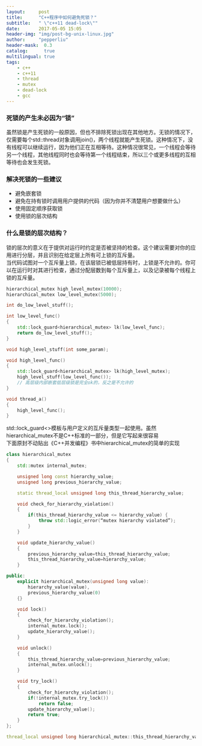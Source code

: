 ```yaml
---
layout:     post
title:      "C++程序中如何避免死锁？"
subtitle:   " \"c++11 dead-lock\""
date:       2017-05-05 15:05
header-img: "img/post-bg-unix-linux.jpg"
author:     "pepperliu"
header-mask:  0.3
catalog:      true
multilingual: true
tags:
    - c++
    - c++11
    - thread
    - mutex
    - dead-lock
    - gcc
---
```


### 死锁的产生未必因为“锁”

虽然锁是产生死锁的一般原因，但也不排除死锁出现在其他地方。无锁的情况下，仅需要每个std\:\:thread对象调用join()，两个线程就能产生死锁。这种情况下，没有线程可以继续运行，因为他们正在互相等待。这种情况很常见，一个线程会等待另一个线程，其他线程同时也会等待第一个线程结束，所以三个或更多线程的互相等待也会发生死锁。

### 解决死锁的一些建议

- 避免嵌套锁
- 避免在持有锁时调用用户提供的代码（因为你并不清楚用户想要做什么）
- 使用固定顺序获取锁
- 使用锁的层次结构

### 什么是锁的层次结构？

锁的层次的意义在于提供对运行时约定是否被坚持的检查。这个建议需要对你的应用进行分层，并且识别在给定层上所有可上锁的互斥量。  
当代码试图对一个互斥量上锁，在该层锁已被低层持有时，上锁是不允许的。你可以在运行时对其进行检查，通过分配层数到每个互斥量上，以及记录被每个线程上锁的互斥量。

```cpp
hierarchical_mutex high_level_mutex(10000);
hierarchical_mutex low_level_mutex(5000);

int do_low_level_stuff();

int low_level_func()
{
    std::lock_guard<hierarchical_mutex> lk(low_level_func);
    return do_low_level_stuff();
}

void high_level_stuff(int some_param);

void high_level_func()
{
    std::lock_guard<hierarchical_mutex> lk(high_level_mutex);
    high_level_stuff(low_level_func());
    // 高层级内部嵌套低层级锁是完全ok的，反之是不允许的
}

void thread_a()
{
    high_level_func();
}
```

std\:\:lock\_guard<>模板与用户定义的互斥量类型一起使用。虽然hierarchical\_mutex不是C++标准的一部分，但是它写起来很容易  
下面原封不动贴出《C\+\+并发编程》书中hierarchical\_mutex的简单的实现

```cpp
class hierarchical_mutex
{
    std::mutex internal_mutex;

    unsigned long const hierarchy_value;
    unsigned long previous_hierarchy_value;

    static thread_local unsigned long this_thread_hierarchy_value;

    void check_for_hierarchy_violation()
    {
        if(this_thread_hierarchy_value <= hierarchy_value) {
            throw std::logic_error(“mutex hierarchy violated”);
        }
    }

    void update_hierarchy_value()
    {
        previous_hierarchy_value=this_thread_hierarchy_value;
        this_thread_hierarchy_value=hierarchy_value;
    }

public:
    explicit hierarchical_mutex(unsigned long value):
        hierarchy_value(value),
        previous_hierarchy_value(0)
    {}

    void lock()
    {
        check_for_hierarchy_violation();
        internal_mutex.lock();
        update_hierarchy_value();
    }

    void unlock()
    {
        this_thread_hierarchy_value=previous_hierarchy_value;
        internal_mutex.unlock();
    }

    void try_lock()
    {
        check_for_hierarchy_violation();
        if(!internal_mutex.try_lock())
            return false;
        update_hierarchy_value();
        return true;
    }
};

thread_local unsigned long hierarchical_mutex::this_thread_hierarchy_value(ULONG_MAX);
```

